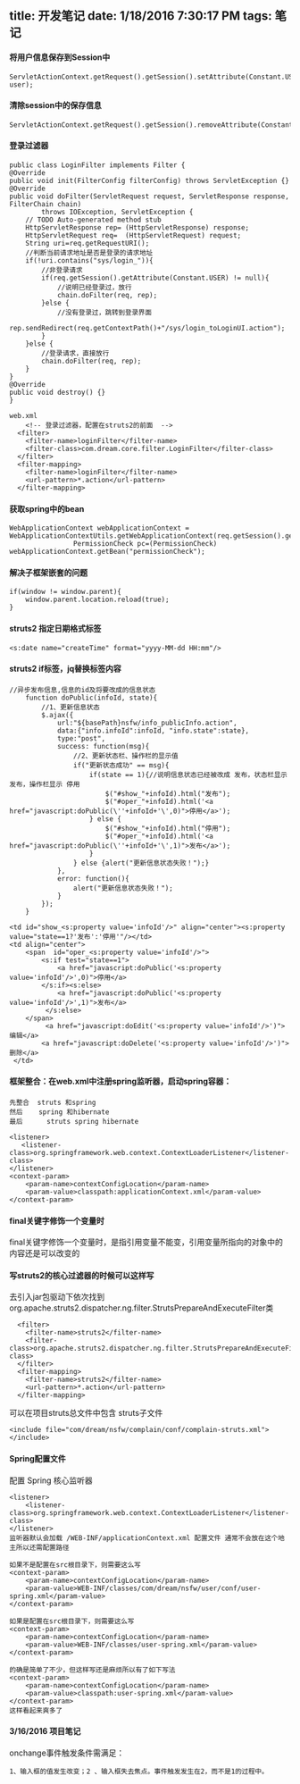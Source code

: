 title: 开发笔记
date: 1/18/2016 7:30:17 PM 
tags: 笔记
---
#### 将用户信息保存到Session中 ####

	ServletActionContext.getRequest().getSession().setAttribute(Constant.USER, user);

#### 清除session中的保存信息 ####

	ServletActionContext.getRequest().getSession().removeAttribute(Constant.USER);

#### 登录过滤器 ####
	
	public class LoginFilter implements Filter {
	@Override
	public void init(FilterConfig filterConfig) throws ServletException {}
	@Override
	public void doFilter(ServletRequest request, ServletResponse response, FilterChain chain)
			throws IOException, ServletException {
		// TODO Auto-generated method stub
		HttpServletResponse rep= (HttpServletResponse) response;
		HttpServletRequest req=  (HttpServletRequest) request;
		String uri=req.getRequestURI();
		//判断当前请求地址是否是登录的请求地址
		if(!uri.contains("sys/login_")){
			//非登录请求
			if(req.getSession().getAttribute(Constant.USER) != null){
				//说明已经登录过，放行
				chain.doFilter(req, rep);
			}else {
				//没有登录过，跳转到登录界面
				rep.sendRedirect(req.getContextPath()+"/sys/login_toLoginUI.action");
			}
		}else {
			//登录请求，直接放行
			chain.doFilter(req, rep);
		}
	}
	@Override
	public void destroy() {}
	}

	web.xml
		<!-- 登录过滤器，配置在struts2的前面  -->
	  <filter>
	    <filter-name>loginFilter</filter-name>
	    <filter-class>com.dream.core.filter.LoginFilter</filter-class>
	  </filter>
	  <filter-mapping>
	    <filter-name>loginFilter</filter-name>
	    <url-pattern>*.action</url-pattern>
	  </filter-mapping>

#### 获取spring中的bean ####

	WebApplicationContext webApplicationContext = WebApplicationContextUtils.getWebApplicationContext(req.getSession().getServletContext());
					PermissionCheck pc=(PermissionCheck) webApplicationContext.getBean("permissionCheck");
					

#### 解决子框架嵌套的问题 ####

	if(window != window.parent){
		window.parent.location.reload(true);
	} 

#### struts2 指定日期格式标签 ####

	<s:date name="createTime" format="yyyy-MM-dd HH:mm"/>

#### struts2 if标签，jq替换标签内容 ####


	//异步发布信息,信息的id及将要改成的信息状态
	  	function doPublic(infoId, state){
	  		//1、更新信息状态
	  		$.ajax({
	  			url:"${basePath}nsfw/info_publicInfo.action",
	  			data:{"info.infoId":infoId, "info.state":state},
	  			type:"post",
	  			success: function(msg){
	  				//2、更新状态栏、操作栏的显示值
	  				if("更新状态成功" == msg){
	  					if(state == 1){//说明信息状态已经被改成 发布，状态栏显示 发布，操作栏显示 停用
	  						$("#show_"+infoId).html("发布");
	  						$("#oper_"+infoId).html('<a href="javascript:doPublic(\''+infoId+'\',0)">停用</a>');
	  					} else {
	  						$("#show_"+infoId).html("停用");
	  						$("#oper_"+infoId).html('<a href="javascript:doPublic(\''+infoId+'\',1)">发布</a>');
	  					}
	  				} else {alert("更新信息状态失败！");}
	  			},
	  			error: function(){
	  				alert("更新信息状态失败！");
	  			}
	  		});
	  	}

	<td id="show_<s:property value='infoId'/>" align="center"><s:property 	value="state==1?'发布':'停用'"/></td>
    <td align="center">
        <span  id="oper_<s:property value='infoId'/>">
            <s:if test="state==1">
            	<a href="javascript:doPublic('<s:property value='infoId'/>',0)">停用</a>
            </s:if><s:else>
            	<a href="javascript:doPublic('<s:property value='infoId'/>',1)">发布</a>
             </s:else>
        </span>
             <a href="javascript:doEdit('<s:property value='infoId'/>')">编辑</a>
            <a href="javascript:doDelete('<s:property value='infoId'/>')">删除</a>
     </td>

#### 框架整合：在web.xml中注册spring监听器，启动spring容器： ####

	先整合  struts 和spring
	然后    spring 和hibernate
	最后		struts spring hibernate 

	<listener>
       <listener-class>org.springframework.web.context.ContextLoaderListener</listener-class>
    </listener>
    <context-param>
        <param-name>contextConfigLocation</param-name>
        <param-value>classpath:applicationContext.xml</param-value>
    </context-param>

#### final关键字修饰一个变量时 ####

final关键字修饰一个变量时，是指引用变量不能变，引用变量所指向的对象中的内容还是可以改变的

#### 写struts2的核心过滤器的时候可以这样写 ####

去引入jar包驱动下依次找到org.apache.struts2.dispatcher.ng.filter.StrutsPrepareAndExecuteFilter类

	  <filter>
	    <filter-name>struts2</filter-name>
	    <filter-class>org.apache.struts2.dispatcher.ng.filter.StrutsPrepareAndExecuteFilter</filter-class>
	  </filter>
	  <filter-mapping>
	    <filter-name>struts2</filter-name>
	    <url-pattern>*.action</url-pattern>
	  </filter-mapping>


可以在项目struts总文件中包含 struts子文件

	<include file="com/dream/nsfw/complain/conf/complain-struts.xml"></include> 

#### Spring配置文件 ####

配置 Spring 核心监听器

	<listener>
	    <listener-class>org.springframework.web.context.ContextLoaderListener</listener-class>
	</listener>
	监听器默认会加载 /WEB-INF/applicationContext.xml 配置文件 通常不会放在这个地主所以还需配置路径
	
	如果不是配置在src根目录下，则需要这么写
	<context-param>
	    <param-name>contextConfigLocation</param-name>
	    <param-value>WEB-INF/classes/com/dream/nsfw/user/conf/user-spring.xml</param-value>
    </context-param>
	
	如果是配置在src根目录下，则需要这么写 
	<context-param>
	    <param-name>contextConfigLocation</param-name>
	    <param-value>WEB-INF/classes/user-spring.xml</param-value>
    </context-param>
	 
	的确是简单了不少，但这样写还是麻烦所以有了如下写法
	<context-param>
	    <param-name>contextConfigLocation</param-name>
	    <param-value>classpath:user-spring.xml</param-value>
    </context-param>
	这样看起来爽多了

#### 3/16/2016 项目笔记  ####

onchange事件触发条件需满足：  

	1、输入框的值发生改变；2 、输入框失去焦点。事件触发发生在2，而不是1的过程中。